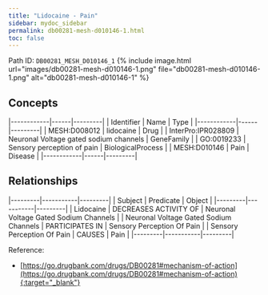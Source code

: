 ```yaml
---
title: "Lidocaine - Pain"
sidebar: mydoc_sidebar
permalink: db00281-mesh-d010146-1.html
toc: false 
---
```



Path ID: `DB00281_MESH_D010146_1`
{% include image.html url="images/db00281-mesh-d010146-1.png" file="db00281-mesh-d010146-1.png" alt="db00281-mesh-d010146-1" %}

## Concepts

|------------|------|---------|
| Identifier | Name | Type    |
|------------|------|---------|
| MESH:D008012 | lidocaine | Drug |
| InterPro:IPR028809 | Neuronal Voltage gated sodium channels | GeneFamily |
| GO:0019233 | Sensory perception of pain | BiologicalProcess |
| MESH:D010146 | Pain | Disease |
|------------|------|---------|

## Relationships

|---------|-----------|---------|
| Subject | Predicate | Object  |
|---------|-----------|---------|
| Lidocaine | DECREASES ACTIVITY OF | Neuronal Voltage Gated Sodium Channels |
| Neuronal Voltage Gated Sodium Channels | PARTICIPATES IN | Sensory Perception Of Pain |
| Sensory Perception Of Pain | CAUSES | Pain |
|---------|-----------|---------|

Reference:
  - [https://go.drugbank.com/drugs/DB00281#mechanism-of-action](https://go.drugbank.com/drugs/DB00281#mechanism-of-action){:target="_blank"}